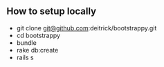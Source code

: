 ## How to setup locally

- git clone git@github.com:deitrick/bootstrappy.git
- cd bootstrappy
- bundle
- rake db:create
- rails s
